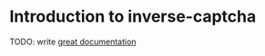 # Introduction to inverse-captcha

TODO: write [great documentation](http://jacobian.org/writing/what-to-write/)

